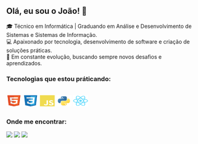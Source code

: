 ## Olá, eu sou o João! 👋

🎓 Técnico em Informática | Graduando em Análise e Desenvolvimento de Sistemas e Sistemas de Informação.  
💻 Apaixonado por tecnologia, desenvolvimento de software e criação de soluções práticas.  
🚀 Em constante evolução, buscando sempre novos desafios e aprendizados.

### Tecnologias que estou práticando:
<div style="display: inline_block"><br>
  <img align="center" alt="Joao-HTML" height="30" width="40" src="https://raw.githubusercontent.com/devicons/devicon/master/icons/html5/html5-original.svg">
  <img align="center" alt="Joao-CSS" height="30" width="40" src="https://raw.githubusercontent.com/devicons/devicon/master/icons/css3/css3-original.svg">
  <img align="center" alt="Joao-Js" height="30" width="40" src="https://raw.githubusercontent.com/devicons/devicon/master/icons/javascript/javascript-plain.svg">
  <img align="center" alt="Joao-Python" height="30" width="40" src="https://raw.githubusercontent.com/devicons/devicon/master/icons/python/python-original.svg">
  <img align="center" alt="Joao-React" height="30" width="40" src="https://raw.githubusercontent.com/devicons/devicon/master/icons/react/react-original.svg">
</div>

##

### Onde me encontrar:
<div>
  <a href="https://www.instagram.com/joaosena05/" target="_blank"><img src="https://img.shields.io/badge/-Instagram-%23E4405F?style=for-the-badge&logo=instagram&logoColor=white" target="_blank"></a>
  <a href="https://www.linkedin.com/in/joaobastos05/" target="_blank"><img src="https://img.shields.io/badge/-LinkedIn-%230077B5?style=for-the-badge&logo=linkedin&logoColor=white" target="_blank"></a>
  <a href="mailto:joaosena05@outlook.com" target="_blank"><img src="https://img.shields.io/badge/-Email-%23333?style=for-the-badge&logo=gmail&logoColor=white" target="_blank"></a>
</div>
